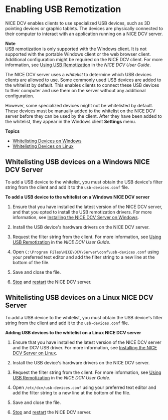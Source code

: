 # Enabling USB Remotization<a name="manage-usb-remote"></a>

NICE DCV enables clients to use specialized USB devices, such as 3D pointing devices or graphic tablets\. The devices are physically connected to their computer to interact with an application running on a NICE DCV server\.

**Note**  
USB remotization is only supported with the Windows client\. It is not supported with the portable Windows client or the web browser client\. Additional configuration might be required on the NICE DCV client\. For more information, see [Using USB Remotization](https://docs.aws.amazon.com/dcv/latest/userguide/using-usb.html) in the *NICE DCV User Guide*\.

The NICE DCV server uses a *whitelist* to determine which USB devices clients are allowed to use\. Some commonly used USB devices are added to the whitelist by default\. This enables clients to connect these USB devices to their computer and use them on the server without any additional configuration\.

However, some specialized devices might not be whitelisted by default\. These devices must be manually added to the whitelist on the NICE DCV server before they can be used by the client\. After they have been added to the whitelist, they appear in the Windows client **Settings** menu\.

**Topics**
+ [Whitelisting Devices on Windows](#manage-usb-remote-windows)
+ [Whitelisting Devices on Linux](#manage-usb-remote-linux)

## Whitelisting USB devices on a Windows NICE DCV Server<a name="manage-usb-remote-windows"></a>

To add a USB device to the whitelist, you must obtain the USB device's filter string from the client and add it to the `usb-devices.conf` file\.

**To add a USB device to the whitelist on a Windows NICE DCV server**

1. Ensure that you have installed the latest version of the NICE DCV server, and that you opted to install the USB remotization drivers\. For more information, see [Installing the NICE DCV Server on Windows](setting-up-installing-windows.md)\.

1. Install the USB device's hardware drivers on the NICE DCV server\.

1. Request the filter string from the client\. For more information, see [Using USB Remotization](https://docs.aws.amazon.com/dcv/latest/userguide/using-usb.html) in the *NICE DCV User Guide*\.

1. Open `C:\Program Files\NICE\DCV\Server\conf\usb-devices.conf` using your preferred text editor and add the filter string to a new line at the bottom of the file\.

1. Save and close the file\.

1. [Stop](https://docs.aws.amazon.com/dcv/latest/adminguide/manage-stop.html) and [restart](https://docs.aws.amazon.com/dcv/latest/adminguide/manage-start.html) the NICE DCV server\.

## Whitelisting USB devices on a Linux NICE DCV Server<a name="manage-usb-remote-linux"></a>

To add a USB device to the whitelist, you must obtain the USB device's filter string from the client and add it to the `usb-devices.conf` file\.

**Adding USB devices to the whitelist on a Linux NICE DCV server**

1. Ensure that you have installed the latest version of the NICE DCV server and the DCV USB driver\. For more information, see [Installing the NICE DCV Server on Linux](setting-up-installing-linux.md)\.

1. Install the USB device's hardware drivers on the NICE DCV server\.

1. Request the filter string from the client\. For more information, see [Using USB Remotization](https://docs.aws.amazon.com/dcv/latest/userguide/using-usb.html) in the *NICE DCV User Guide*\.

1. Open `/etc/dcv/usb-devices.conf` using your preferred text editor and add the filter string to a new line at the bottom of the file\.

1. Save and close the file\.

1. [Stop](https://docs.aws.amazon.com/dcv/latest/adminguide/manage-stop.html) and [restart](https://docs.aws.amazon.com/dcv/latest/adminguide/manage-start.html) the NICE DCV server\.